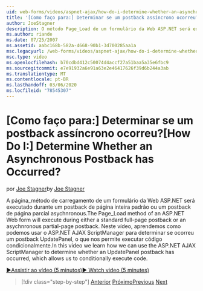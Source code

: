 ```yaml
---
uid: web-forms/videos/aspnet-ajax/how-do-i-determine-whether-an-asynchronous-postback-has-occurred
title: '[Como faço para:] Determinar se um postback assíncrono ocorreu? | Microsoft Docs'
author: JoeStagner
description: O método Page_Load de um formulário da Web ASP.NET será executado durante um postback de página inteira padrão ou um postback de página parcial asychnronous. Neste vídeo...
ms.author: riande
ms.date: 07/25/2007
ms.assetid: aabc168b-582a-4668-90b1-3d700285aa1a
msc.legacyurl: /web-forms/videos/aspnet-ajax/how-do-i-determine-whether-an-asynchronous-postback-has-occurred
msc.type: video
ms.openlocfilehash: b70cdbd412c50074d4accf27a51baa5a35e6fbc9
ms.sourcegitcommit: e7e91932a6e91a63e2e46417626f39d6b244a3ab
ms.translationtype: MT
ms.contentlocale: pt-BR
ms.lasthandoff: 03/06/2020
ms.locfileid: "78545307"
---
```

# <a name="how-do-i-determine-whether-an-asynchronous-postback-has-occurred"></a><span data-ttu-id="65937-105">[Como faço para:] Determinar se um postback assíncrono ocorreu?</span><span class="sxs-lookup"><span data-stu-id="65937-105">[How Do I:] Determine Whether an Asynchronous Postback has Occurred?</span></span>

<span data-ttu-id="65937-106">por [Joe Stagner](https://github.com/JoeStagner)</span><span class="sxs-lookup"><span data-stu-id="65937-106">by [Joe Stagner](https://github.com/JoeStagner)</span></span>

<span data-ttu-id="65937-107">A página\_método de carregamento de um formulário da Web ASP.NET será executado durante um postback de página inteira padrão ou um postback de página parcial asychnronous.</span><span class="sxs-lookup"><span data-stu-id="65937-107">The Page\_Load method of an ASP.NET Web form will execute during either a standard full-page postback or an asychnronous partial-page postback.</span></span> <span data-ttu-id="65937-108">Neste vídeo, aprendemos como podemos usar o ASP.NET AJAX ScriptManager para determinar se ocorreu um postback UpdatePanel, o que nos permite executar código condicionalmente.</span><span class="sxs-lookup"><span data-stu-id="65937-108">In this video we learn how we can use the ASP.NET AJAX ScriptManager to determine whether an UpdatePanel postback has occurred, which allows us to conditionally execute code.</span></span>

[<span data-ttu-id="65937-109">&#9654;Assistir ao vídeo (5 minutos)</span><span class="sxs-lookup"><span data-stu-id="65937-109">&#9654; Watch video (5 minutes)</span></span>](https://channel9.msdn.com/Blogs/ASP-NET-Site-Videos/how-do-i-determine-whether-an-asynchronous-postback-has-occurred)

> [!div class="step-by-step"]
> <span data-ttu-id="65937-110">[Anterior](how-do-i-use-javascript-to-refresh-an-aspnet-ajax-updatepanel.md)
> [Próximo](how-do-i-use-the-conditional-updatemode-of-the-updatepanel.md)</span><span class="sxs-lookup"><span data-stu-id="65937-110">[Previous](how-do-i-use-javascript-to-refresh-an-aspnet-ajax-updatepanel.md)
[Next](how-do-i-use-the-conditional-updatemode-of-the-updatepanel.md)</span></span>
